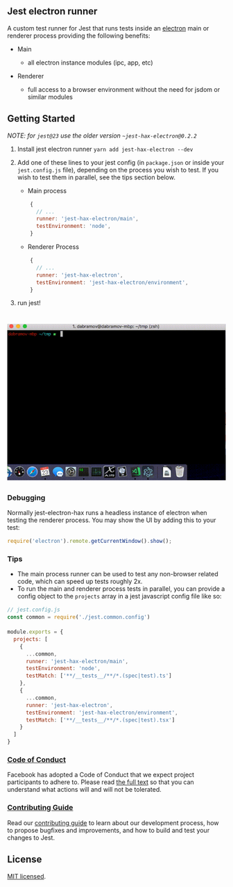 ## Jest electron runner
A custom test runner for Jest that runs tests inside an [electron](https://electronjs.org/) main or renderer process providing the following benefits:

- Main
  - all electron instance modules (ipc, app, etc)

- Renderer
  - full access to a browser environment without the need for jsdom or similar modules


## Getting Started

*NOTE: for `jest@23` use the older version `~jest-hax-electron@0.2.2`*

1. Install jest electron runner `yarn add jest-hax-electron --dev`
2. Add one of these lines to your jest config (in `package.json` or inside your `jest.config.js` file), depending on the process you wish to test. If you wish to test them in parallel, see the tips section below.

    - Main process
    ```js
        {
          // ...
          runner: 'jest-hax-electron/main',
          testEnvironment: 'node',
        }
    ```
    - Renderer Process
    ```js
        {
          // ...
          runner: 'jest-hax-electron',
          testEnvironment: 'jest-hax-electron/environment',
        }
    ```
3. run jest!


<h1 align="center">
    <img src="https://raw.githubusercontent.com/aaronabramov/gifs/master/jest_electron_runner_seutup.gif" />
</h1>

### Debugging
Normally jest-electron-hax runs a headless instance of electron when testing the renderer process. You may show the UI by adding this to your test:
```js
require('electron').remote.getCurrentWindow().show();
```

### Tips
- The main process runner can be used to test any non-browser related code, which can speed up tests roughly 2x.
- To run the main and renderer process tests in parallel, you can provide a config object to the `projects` array in a jest javascript config file like so:
```js
// jest.config.js
const common = require('./jest.common.config')

module.exports = {
  projects: [
    {
      ...common,
      runner: 'jest-hax-electron/main',
      testEnvironment: 'node',
      testMatch: ['**/__tests__/**/*.(spec|test).ts']
    },
    {
      ...common,
      runner: 'jest-hax-electron',
      testEnvironment: 'jest-hax-electron/environment',
      testMatch: ['**/__tests__/**/*.(spec|test).tsx']
    }
  ]
}
```

### [Code of Conduct](https://code.facebook.com/codeofconduct)

Facebook has adopted a Code of Conduct that we expect project participants to adhere to. Please read [the full text](https://code.facebook.com/codeofconduct) so that you can understand what actions will and will not be tolerated.

### [Contributing Guide](CONTRIBUTING.md)

Read our [contributing guide](CONTRIBUTING.md) to learn about our development process, how to propose bugfixes and improvements, and how to build and test your changes to Jest.

## License

[MIT licensed](./LICENSE).
